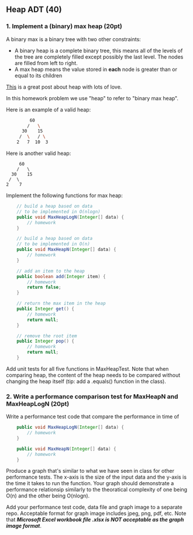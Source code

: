 ## Heap ADT (40)

### 1. Implement a  (binary) max heap (20pt)

A binary max is a binary tree with two other constraints:

- A binary heap is a complete binary tree, this means all of the levels of the tree are completely filled except possibly the last level. The nodes are filled from left to right.
- A max heap means the value stored in **each** node is greater than or equal to its children

[This](https://medium.com/basecs/learning-to-love-heaps-cef2b273a238) is a great post about heap with lots of love.

In this homework problem we use "heap" to refer to "binary max heap".

Here is an example of a valid heap:

```bash
         60
        /   \
      30    15
     /  \   / \
    2   7  10  3
```

Here is another valid heap:

         60
        /   \
      30    15
     /  \   
    2    7
Implement the following functions for max heap:

```java
    // build a heap based on data
    // to be implemented in O(nlogn)
    public void MaxHeapLogN(Integer[] data) {
        // homework
    }

    // build a heap based on data
    // to be implemented in O(n)
    public void MaxHeapN(Integer[] data) {
        // homework
    }

    // add an item to the heap
    public boolean add(Integer item) {
        // homework
        return false;
    }

    // return the max item in the heap
    public Integer get() {
        // homework
        return null;
    }

    // remove the root item
    public Integer pop() {
        // homework
        return null;
    }
```

Add unit tests for all five functions in MaxHeapTest. Note that when comparing heap, the content of the heap needs to be compared without changing the heap itself (tip: add a .equals() function in the class).

### 2. Write a performance comparison test for MaxHeapN and  MaxHeapLogN (20pt)

Write a performance test code that compare the performance in time of 

```java
    public void MaxHeapLogN(Integer[] data) {
        // homework
    }

    public void MaxHeapN(Integer[] data) {
        // homework
    }
```

Produce a graph that's similar to what we have seen in class for other performance tests. The x-axis is the size of the input data and the y-axis is the time it takes to run the function. Your graph should demonstrate a performance relationsip similarly to the theoratical complexity of one being O(n) and the other being O(nlogn).

 Add your performance test code, data file and graph image to a separate repo. Acceptable format for graph image includes jpeg, png, pdf, etc. Note that ***Microsoft Excel workbook file .xlsx is NOT acceptable as the graph image format***. 
